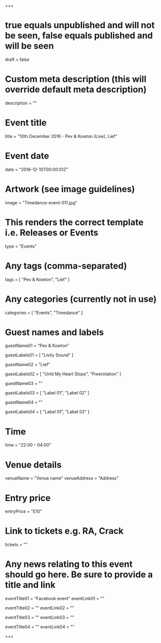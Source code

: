 +++

# true equals unpublished and will not be seen, false equals published and will be seen
draft = false

# Custom meta description (this will override default meta description)
description = ""

# Event title
title = "10th December 2016 - Pev & Kowton (Live), Lief"

# Event date
date = "2016-12-10T00:00:01Z"

# Artwork (see image guidelines)
image = "Timedance-event-011.jpg"

# This renders the correct template i.e. Releases or Events
type = "Events"

# Any tags (comma-separated)
tags = [ 
	"Pev & Kowton",
	"Lief"
]

# Any categories (currently not in use)
categories = [
  "Events",
  "Timedance"
]

# Guest names and labels
guestName01 = "Pev & Kowton"

guestLabels01 = [
	"Livity Sound"
]

guestName02 = "Lief"

guestLabels02 = [
	"Until My Heart Stops",
	"Freerotation"
]

guestName03 = ""

guestLabels03 = [
	"Label 01",
	"Label 02"
]

guestName04 = ""

guestLabels04 = [
	"Label 01",
	"Label 02"
]

# Time
time = "22:00 – 04:00"

# Venue details
venueName = "Venue name"
venueAddress = "Address"

# Entry price
entryPrice = "£10"

# Link to tickets e.g. RA, Crack 
tickets = ""

# Any news relating to this event should go here. Be sure to provide a title and link
eventTitle01 = "Facebook event"
eventLink01 = ""

eventTitle02 = ""
eventLink02 = ""

eventTitle03 = ""
eventLink03 = ""

eventTitle04 = ""
eventLink04 = ""


+++
